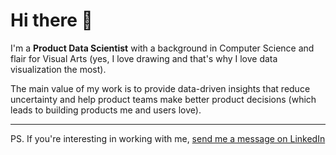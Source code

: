 # Hi there 👋

I'm a **Product Data Scientist** with a background in Computer Science and flair for Visual Arts (yes, I love drawing and that's why I love data visualization the most).

The main value of my work is to provide data-driven insights that reduce uncertainty and help product teams make better product decisions (which leads to building products me and users love).

--- --- --- --- --- --- --- --- --- --- --- 

PS. If you're interesting in working with me, [send me a message on LinkedIn](https://linkedin.com/in/mohamedyosef101)
